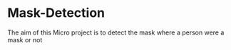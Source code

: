 # Mask-Detection
The aim of this Micro project is to detect the mask where a person were a mask or not
